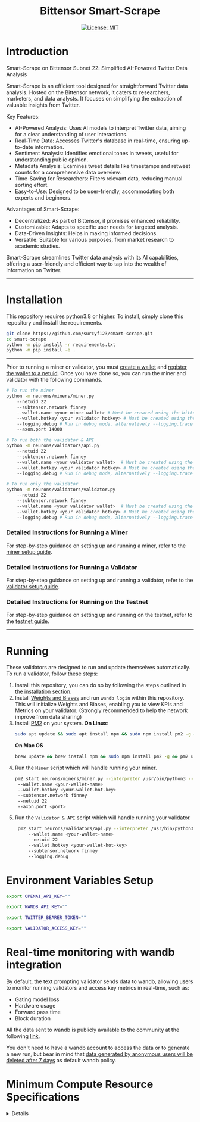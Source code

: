 
<div align="center">

# **Bittensor Smart-Scrape** <!-- omit in toc -->
<!-- [![Discord Chat](https://img.shields.io/discord/308323056592486420.svg)](https://discord.gg/bittensor) -->
[![License: MIT](https://img.shields.io/badge/License-MIT-yellow.svg)](https://opensource.org/licenses/MIT) 


</div>


# Introduction

Smart-Scrape on Bittensor Subnet 22: Simplified AI-Powered Twitter Data Analysis

Smart-Scrape is an efficient tool designed for straightforward Twitter data analysis. Hosted on the Bittensor network, it caters to researchers, marketers, and data analysts. It focuses on simplifying the extraction of valuable insights from Twitter.

Key Features:

- AI-Powered Analysis: Uses AI models to interpret Twitter data, aiming for a clear understanding of user interactions.
- Real-Time Data: Accesses Twitter's database in real-time, ensuring up-to-date information.
- Sentiment Analysis: Identifies emotional tones in tweets, useful for understanding public opinion.
- Metadata Analysis: Examines tweet details like timestamps and retweet counts for a comprehensive data overview.
- Time-Saving for Researchers: Filters relevant data, reducing manual sorting effort.
- Easy-to-Use: Designed to be user-friendly, accommodating both experts and beginners.

Advantages of Smart-Scrape:

- Decentralized: As part of Bittensor, it promises enhanced reliability.
- Customizable: Adapts to specific user needs for targeted analysis.
- Data-Driven Insights: Helps in making informed decisions.
- Versatile: Suitable for various purposes, from market research to academic studies.

Smart-Scrape streamlines Twitter data analysis with its AI capabilities, offering a user-friendly and efficient way to tap into the wealth of information on Twitter.

</div>

---

# Installation
This repository requires python3.8 or higher. To install, simply clone this repository and install the requirements.
```bash
git clone https://github.com/surcyf123/smart-scrape.git
cd smart-scrape
python -m pip install -r requirements.txt
python -m pip install -e .
```

</div>

---

Prior to running a miner or validator, you must [create a wallet](https://github.com/opentensor/docs/blob/main/reference/btcli.md) and [register the wallet to a netuid](https://github.com/opentensor/docs/blob/main/subnetworks/registration.md). Once you have done so, you can run the miner and validator with the following commands.
```bash
# To run the miner
python -m neurons/miners/miner.py 
    --netuid 22
    --subtensor.network finney
    --wallet.name <your miner wallet> # Must be created using the bittensor-cli
    --wallet.hotkey <your validator hotkey> # Must be created using the bittensor-cli
    --logging.debug # Run in debug mode, alternatively --logging.trace for trace mode
    --axon.port 14000

# To run both the validator & API
python -m neurons/validators/api.py
    --netuid 22
    --subtensor.network finney
    --wallet.name <your validator wallet>  # Must be created using the bittensor-cli
    --wallet.hotkey <your validator hotkey> # Must be created using the bittensor-cli
    --logging.debug # Run in debug mode, alternatively --logging.trace for trace mode

# To run only the validator
python -m neurons/validators/validator.py
    --netuid 22
    --subtensor.network finney
    --wallet.name <your validator wallet>  # Must be created using the bittensor-cli
    --wallet.hotkey <your validator hotkey> # Must be created using the bittensor-cli
    --logging.debug # Run in debug mode, alternatively --logging.trace for trace mode
```


### Detailed Instructions for Running a Miner
For step-by-step guidance on setting up and running a miner, refer to the [miner setup guide](./docs/running_a_miner.md).

### Detailed Instructions for Running a Validator
For step-by-step guidance on setting up and running a validator, refer to the [validator setup guide](./docs/running_a_validator.md).

### Detailed Instructions for Running on the Testnet
For step-by-step guidance on setting up and running on the testnet, refer to the [testnet guide](./docs/running_on_testnet.md).

</div>

---


# Running

These validators are designed to run and update themselves automatically. To run a validator, follow these steps:

1. Install this repository, you can do so by following the steps outlined in [the installation section](#installation).
2. Install [Weights and Biases](https://docs.wandb.ai/quickstart) and run `wandb login` within this repository. This will initialize Weights and Biases, enabling you to view KPIs and Metrics on your validator. (Strongly recommended to help the network improve from data sharing)
3. Install [PM2](https://pm2.io/docs/runtime/guide/installation/) on your system.
   **On Linux**:
   ```bash
   sudo apt update && sudo apt install npm && sudo npm install pm2 -g && pm2 update
   ``` 
   **On Mac OS**
   ```bash
   brew update && brew install npm && sudo npm install pm2 -g && pm2 update
   ```
4. Run the `Miner` script which will handle running your miner.
   ```bash
   pm2 start neurons/miners/miner.py --interpreter /usr/bin/python3 --name miner_1 -- 
    --wallet.name <your-wallet-name> 
    --wallet.hotkey <your-wallet-hot-key> 
    --subtensor.network finney 
    --netuid 22 
    --axon.port <port> 
   ```
5. Run the `Validator & API` script which will handle running your validator.
   ```bash
    pm2 start neurons/validators/api.py --interpreter /usr/bin/python3  --name validator_api -- 
        --wallet.name <your-wallet-name>  
        --netuid 22 
        --wallet.hotkey <your-wallet-hot-key>  
        --subtensor.network finney  
        --logging.debug
   ```

# Environment Variables Setup
```bash
export OPENAI_API_KEY=""

export WANDB_API_KEY=""

export TWITTER_BEARER_TOKEN=""

export VALIDATOR_ACCESS_KEY=""
```

# Real-time monitoring with wandb integration
By default, the text prompting validator sends data to wandb, allowing users to monitor running validators and access key metrics in real-time, such as:
- Gating model loss
- Hardware usage
- Forward pass time
- Block duration

All the data sent to wandb is publicly available to the community at the following [link](https://wandb.ai/smart-scrape/smart-wandb).

You don't need to have a wandb account to access the data or to generate a new run,
but bear in mind that
[data generated by anonymous users will be deleted after 7 days](https://docs.wandb.ai/guides/app/features/anon#:~:text=If%20there's%20no%20account%2C%20we,be%20available%20for%207%20days)
as default wandb policy.



# Minimum Compute Resource Specifications
<details>


To ensure optimal performance of Smart-Scrape, your system should meet the following minimum compute resource specifications:

- **CPU:**
  - Minimum Cores: 16
  - Minimum Speed: 2.5 GHz per core
  - Architecture: x86_64

- **GPU:**
  - Required: No
  - Minimum VRAM: Not applicable
  - CUDA Cores: Not applicable
  - Minimum Compute Capability: Not applicable

- **Memory:**
  - Minimum RAM: 24 GB
  - Minimum Swap Space: 24 GB

- **Storage:**
  - Minimum Free Space: 200 GB
  - Type: SSD preferred
  - IOPS: 1000 (if applicable)

- **Operating System:**
  - Name: Ubuntu
  - Version: 20.04 or higher

- **Network:**
  - Bandwidth:
    - Minimum Download: 100 Mbps
    - Minimum Upload: 20 Mbps

Please ensure that your system complies with these specifications before proceeding with the installation and operation of Smart-Scrape.

</details>